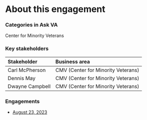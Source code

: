 # About this engagement

### Categories in Ask VA

Center for Minority Veterans

### Key stakeholders

|Stakeholder|Business area|
|:--|:--|
|Carl McPherson|CMV (Center for Minority Veterans)|
|Dennis May|CMV (Center for Minority Veterans)|
|Dwayne Campbell|CMV (Center for Minority Veterans)|

### Engagements

- [August 23, 2023](https://github.com/department-of-veterans-affairs/va.gov-team/blob/master/products/ask-va/research/Business%20line%20engagement/Center%20for%20Minority%20Veterans/August%2023%2C%202023.md)
